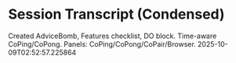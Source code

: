 # Session Transcript (Condensed)

Created AdviceBomb, Features checklist, DO block. Time-aware CoPing/CoPong. Panels: CoPing/CoPong/CoPair/Browser. 2025-10-09T02:52:57.225864